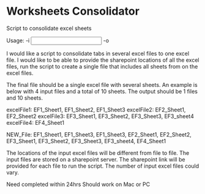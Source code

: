 # Worksheets Consolidator
Script to consolidate excel sheets

Usage: <exec> -i <input files path> -o <output file>

I would like a script to consolidate tabs in several excel files to one excel file. I would like to be able to provide the sharepoint locations of all the excel files, run the script to create a single file that includes all sheets from on the excel files.

The final file should be a single excel file with several sheets.
An example is below with 4 input files and a total of 10 sheets. The output should be 1 files and 10 sheets.

excelFile1: EF1_Sheet1, EF1_Sheet2, EF1_Sheet3
excelFile2: EF2_Sheet1, EF2_Sheet2
excelFile3: EF3_Sheet1, EF3_Sheet2, EF3_Sheet3, EF3_sheet4
excelFile4: EF4_Sheet1

NEW_File: EF1_Sheet1, EF1_Sheet3, EF1_Sheet3, EF2_Sheet1, EF2_Sheet2, EF3_Sheet1, EF3_Sheet2, EF3_Sheet3, EF3_sheet4, EF4_Sheet1

The locations of the input excel files will be different from file to file. The input files are stored on a sharepoint server. The sharepoint link will be provided for each file to run the script. The number of input excel files could vary.

Need completed within 24hrs
Should work on Mac or PC

